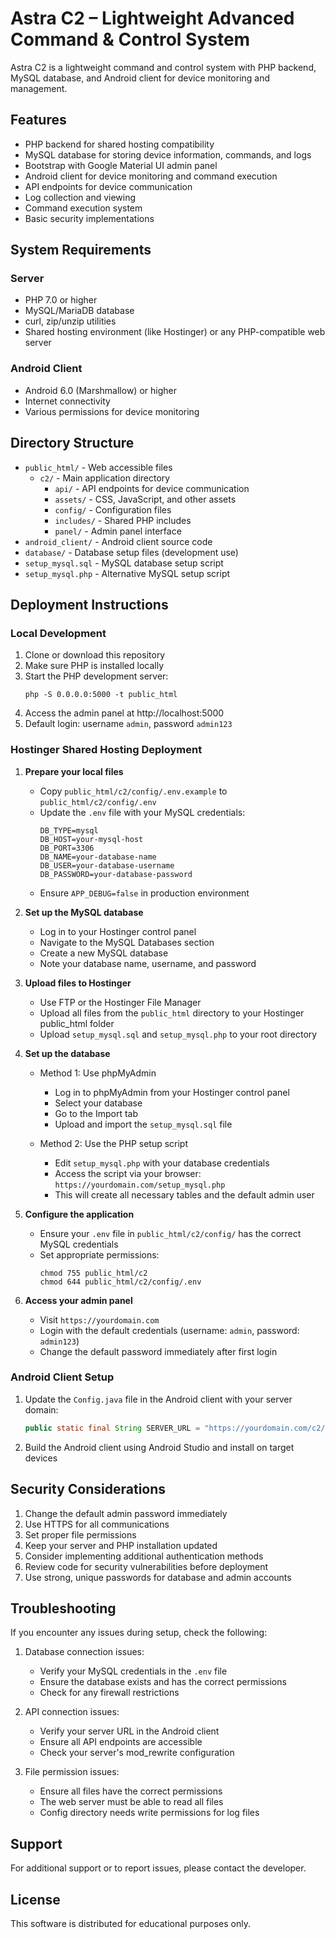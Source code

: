 # Astra C2 – Lightweight Advanced Command & Control System

Astra C2 is a lightweight command and control system with PHP backend, MySQL database, and Android client for device monitoring and management.

## Features

- PHP backend for shared hosting compatibility
- MySQL database for storing device information, commands, and logs
- Bootstrap with Google Material UI admin panel
- Android client for device monitoring and command execution
- API endpoints for device communication
- Log collection and viewing
- Command execution system
- Basic security implementations

## System Requirements

### Server

- PHP 7.0 or higher
- MySQL/MariaDB database
- curl, zip/unzip utilities
- Shared hosting environment (like Hostinger) or any PHP-compatible web server

### Android Client

- Android 6.0 (Marshmallow) or higher
- Internet connectivity
- Various permissions for device monitoring

## Directory Structure

- `public_html/` - Web accessible files
  - `c2/` - Main application directory
    - `api/` - API endpoints for device communication
    - `assets/` - CSS, JavaScript, and other assets
    - `config/` - Configuration files
    - `includes/` - Shared PHP includes
    - `panel/` - Admin panel interface
- `android_client/` - Android client source code
- `database/` - Database setup files (development use)
- `setup_mysql.sql` - MySQL database setup script
- `setup_mysql.php` - Alternative MySQL setup script

## Deployment Instructions

### Local Development

1. Clone or download this repository
2. Make sure PHP is installed locally
3. Start the PHP development server:
   ```
   php -S 0.0.0.0:5000 -t public_html
   ```
4. Access the admin panel at http://localhost:5000
5. Default login: username `admin`, password `admin123`

### Hostinger Shared Hosting Deployment

1. **Prepare your local files**
   - Copy `public_html/c2/config/.env.example` to `public_html/c2/config/.env`
   - Update the `.env` file with your MySQL credentials:
     ```
     DB_TYPE=mysql
     DB_HOST=your-mysql-host
     DB_PORT=3306
     DB_NAME=your-database-name
     DB_USER=your-database-username
     DB_PASSWORD=your-database-password
     ```
   - Ensure `APP_DEBUG=false` in production environment

2. **Set up the MySQL database**
   - Log in to your Hostinger control panel
   - Navigate to the MySQL Databases section
   - Create a new MySQL database
   - Note your database name, username, and password

3. **Upload files to Hostinger**
   - Use FTP or the Hostinger File Manager
   - Upload all files from the `public_html` directory to your Hostinger public_html folder
   - Upload `setup_mysql.sql` and `setup_mysql.php` to your root directory

4. **Set up the database**
   - Method 1: Use phpMyAdmin
     - Log in to phpMyAdmin from your Hostinger control panel
     - Select your database
     - Go to the Import tab
     - Upload and import the `setup_mysql.sql` file
   
   - Method 2: Use the PHP setup script
     - Edit `setup_mysql.php` with your database credentials
     - Access the script via your browser: `https://yourdomain.com/setup_mysql.php`
     - This will create all necessary tables and the default admin user

5. **Configure the application**
   - Ensure your `.env` file in `public_html/c2/config/` has the correct MySQL credentials
   - Set appropriate permissions:
     ```
     chmod 755 public_html/c2
     chmod 644 public_html/c2/config/.env
     ```

6. **Access your admin panel**
   - Visit `https://yourdomain.com`
   - Login with the default credentials (username: `admin`, password: `admin123`)
   - Change the default password immediately after first login

### Android Client Setup

1. Update the `Config.java` file in the Android client with your server domain:
   ```java
   public static final String SERVER_URL = "https://yourdomain.com/c2/api/";
   ```

2. Build the Android client using Android Studio and install on target devices

## Security Considerations

1. Change the default admin password immediately
2. Use HTTPS for all communications
3. Set proper file permissions
4. Keep your server and PHP installation updated
5. Consider implementing additional authentication methods
6. Review code for security vulnerabilities before deployment
7. Use strong, unique passwords for database and admin accounts

## Troubleshooting

If you encounter any issues during setup, check the following:

1. Database connection issues:
   - Verify your MySQL credentials in the `.env` file
   - Ensure the database exists and has the correct permissions
   - Check for any firewall restrictions

2. API connection issues:
   - Verify your server URL in the Android client
   - Ensure all API endpoints are accessible
   - Check your server's mod_rewrite configuration

3. File permission issues:
   - Ensure all files have the correct permissions
   - The web server must be able to read all files
   - Config directory needs write permissions for log files

## Support

For additional support or to report issues, please contact the developer.

## License

This software is distributed for educational purposes only.
